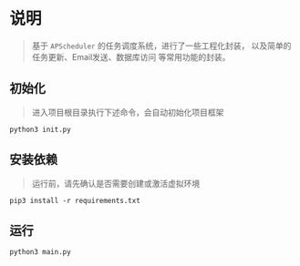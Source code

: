 # 说明
> 基于 `APScheduler` 的任务调度系统，进行了一些工程化封装，
> 以及简单的任务更新、Email发送、数据库访问 等常用功能的封装。

## 初始化

> 进入项目根目录执行下述命令，会自动初始化项目框架

```shell
python3 init.py
```

## 安装依赖

> 运行前，请先确认是否需要创建或激活虚拟环境

```shell
pip3 install -r requirements.txt
```

## 运行

```shell
python3 main.py
```